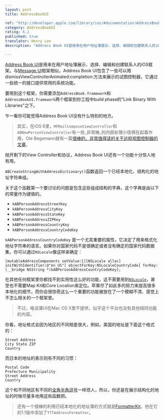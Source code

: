 ```yaml
---
layout: post
title: AddressBookUI

ref: "http://developer.apple.com/library/ios/#documentation/AddressBookUI/Reference/AddressBookUI_Framework/_index.html"
category: AddressBookUI
rating: 6.2
published: true
translator: Henry Lee
description: "Address Book UI是用来在用户地址簿展示、选择、编辑和创建联系人的iOS框架。与Message UI框架相似，Address Book UI包含了一些可以用dismissViewControllerAnimated:completion:方法来展示的试图控制器，它通过一些统一的接口提供常用的系统功能。"

---
```


[Address Book UI](http://developer.apple.com/library/ios/#documentation/AddressBookUI/Reference/AddressBookUI_Framework/_index.html)是用来在用户地址簿展示、选择、编辑和创建联系人的iOS框架。与[Message UI](http://developer.apple.com/library/ios/#documentation/MessageUI/Reference/MessageUI_Framework_Reference/_index.html)框架相似，Address Book UI包含了一些可以用dismissViewControllerAnimated:completion:方法来展示的试图控制器，它通过一些统一的接口提供常用的系统功能。

要用到这个框架，你需要添加`AddressBook.framework`和`AddressBookUI.framework`两个框架到你工程中build phase的"Link Binary With Libraries"之下。

乍一看你可能觉得Address Book UI没有什么特别的地方。

> 其实，在iOS 6里，`MFMailComposeViewController`和`ABNewPersonViewController`有一些_非常棒_的内部处理小伎俩在起着作用，Ole Begemann就有一篇[很棒的、非常值得读的关于远程视图控制器的文章](http://oleb.net/blog/2012/10/remote-view-controllers-in-ios-6/)。

抛开剩下的View Controller和协议，Address Book UI还有一个功能十分惊人地有用。

`ABCreateStringWithAddressDictionary()`函数返回一个已经本地化、结构化的地址字符串组。

关于这个函数第一个要讨论的问题是包含这些组成结构的字典，这个字典是由以下的常量作为键值的。

- `kABPersonAddressStreetKey`
- `kABPersonAddressCityKey`
- `kABPersonAddressStateKey`
- `kABPersonAddressZIPKey`
- `kABPersonAddressCountryKey`
- `kABPersonAddressCountryCodeKey`

`kABPersonAddressCountryCodeKey` 是一个尤其重要的属性，它决定了用来格式化地址字符串的语言。如果你对国家代码不是很确定或者没有确定的国家代码数据集，你可以通过`NSLocale`像这样来确定：

~~~{objective-c}
[mutableAddressComponents setValue:[[[NSLocale alloc] initWithIdentifier:@"en_US"] objectForKey:NSLocaleCountryCode] forKey:(__bridge NSString *)kABPersonAddressCountryCodeKey];
~~~

在其他任何框架里你都找不到实用性这么好的功能，这不需要用到[`NSLocale`](http://nshipster.com/nslocale/)，甚至也不需要Map Kit和Core Location来定位。苹果尽了如此多的努力来提高很多本地化的细节，而你会很惊奇这么一个重要的功能被放在了一个模糊不清、感觉上不怎么相关的一个框架里。

> 不过，电话簿UI在Mac OS X里不提供，似乎这个平台也没有其他相同功能的内容。


你看，地址格式会因为地区的不同相差很大，例如，美国的地址是下面这个格式的：


    Street Address
    City State ZIP
    Country

而日本的地址的表示则有不同的习惯：

    Postal Code
    Prefecture Municipality
    Street Address
    Country


这个和不同地区有不同的[全角半角逗号](http://en.wikipedia.org/wiki/Decimal_mark#Hindu.E2.80.93Arabic_numeral_system)一样烦人，所以，你还是在展示结构化的地址的时候尽量多地用这些函数把。

> 还有一个很棒的利用已经本地化的地址簿的方式就是[FormatterKit](https://github.com/mattt/FormatterKit)，他在它的1.1版中添加了`TTTAddressFormatter`。

